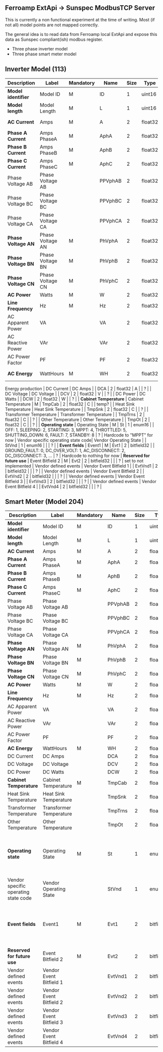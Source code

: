 ## Ferroamp ExtApi -> Sunspec ModbusTCP Server

This is currently a non functional experiment at the time of writing. Most (if not all) model points are not mapped correctly.

The general idea is to read data from Ferroamp local ExtApi and expose this data as Sunspec compliant(ish) modbus register.

* Three phase inverter model
* Three phase smart meter model

## Inverter Model (113)

| **Description** | **Label** | **Mandatory** | **Name** | **Size** | **Type**  | **Units** | **Symbols** | **ExtApi** | Comment |
|-----------------|-----------|---------------|----------|----------|-----------|-----------|-------------|------------|--|
| **Model identifier**                | Model ID                      | M             | ID         | 1        | uint16        |           |                                                                                                 | ?          |
| **Model length**                    | Model Length                  | M             | L          | 1        | uint16        |           |                                                                                                 | ?          |
| **AC Current**                      | Amps                          | M             | A          | 2        | float32       | A         |                                                                                                 | iextq?          | Sum of all phases
| **Phase A Current**                 | Amps PhaseA                   | M             | AphA       | 2        | float32       | A         |                                                                                                 | iextq?          | 
| **Phase B Current**                 | Amps PhaseB                   | M             | AphB       | 2        | float32       | A         |                                                                                                 | iextq?          |
| **Phase C Current**                 | Amps PhaseC                   | M             | AphC       | 2        | float32       | A         |                                                                                                 | iextq?          |
| Phase Voltage AB                    | Phase Voltage AB              |               | PPVphAB    | 2        | float32       | V         |                                                                                                 | ?          |
| Phase Voltage BC                    | Phase Voltage BC              |               | PPVphBC    | 2        | float32       | V         |                                                                                                 | ?          |
| Phase Voltage CA                    | Phase Voltage CA              |               | PPVphCA    | 2        | float32       | V         |                                                                                                 |           |
| **Phase Voltage AN**                | Phase Voltage AN              | M             | PhVphA     | 2        | float32       | V         |                                                                                                 | ul’?          |
| **Phase Voltage BN**                | Phase Voltage BN              | M             | PhVphB     | 2        | float32       | V         |                                                                                                 | ul’?          |
| **Phase Voltage CN**                | Phase Voltage CN              | M             | PhVphC     | 2        | float32       | V         |                                                                                                 | ?          |
| **AC Power**                        | Watts                         | M             | W          | 2        | float32       | W         |                                                                                                 | ?          |
| **Line Frequency**                  | Hz                            | M             | Hz         | 2        | float32       | Hz        |                                                                                                 | gridfreq?          |
| AC Apparent Power                   | VA                            |               | VA         | 2        | float32       | VA        |                                                                                                 | ?          |
| AC Reactive Power                   | VAr                           |               | VAr        | 2        | float32       | var       |                                                                                                 | ?          |
| AC Power Factor                     | PF                            |               | PF         | 2        | float32       | Pct       |                                                                                                 | ?          |
| **AC Energy**                       | WattHours                     | M             | WH         | 2        | float32       | Wh        |                                                                                                 | ?          | AC Lifetime
Energy
production
| DC Current                          | DC Amps                       |               | DCA        | 2        | float32       | A         |                                                                                                 | ?          |
| DC Voltage                          | DC Voltage                    |               | DCV        | 2        | float32       | V         |                                                                                                 | ?          |
| DC Power                            | DC Watts                      |               | DCW        | 2        | float32       | W         |                                                                                                 | ?          |
| **Cabinet Temperature**             | Cabinet Temperature           | M             | TmpCab     | 2        | float32       | C         |                                                                                                 | temp?          |
| Heat Sink Temperature               | Heat Sink Temperature         |               | TmpSnk     | 2        | float32       | C         |                                                                                                 | ?          |
| Transformer Temperature             | Transformer Temperature       |               | TmpTrns    | 2        | float32       | C         |                                                                                                 | ?          |
| Other Temperature                   | Other Temperature             |               | TmpOt      | 2        | float32       | C         |                                                                                                 | ?          |
| **Operating state**                 | Operating State               | M             | St         | 1        | enum16        |           | OFF: 1, SLEEPING: 2, STARTING: 3, MPPT: 4, THROTTLED: 5, SHUTTING_DOWN: 6, FAULT: 7, STANDBY: 8 | ?          | Hardcode to "MPPT" for now
| Vendor specific operating state code| Vendor Operating State        |               | StVnd      | 1        | enum16        |           |                                                                                                 | ?          |
| **Event fields**                    | Event1                        | M             | Evt1       | 2        | bitfield32    |           | GROUND_FAULT: 0, DC_OVER_VOLT: 1, AC_DISCONNECT: 2, DC_DISCONNECT: 3, ...                      | ?          | Hardcode to nothing for now
| **Reserved for future use**         | Event Bitfield 2              | M             | Evt2       | 2        | bitfield32    |           |                                                                                                 | ?          | set to not implemented
| Vendor defined events               | Vendor Event Bitfield 1       |               | EvtVnd1    | 2        | bitfield32    |           |                                                                                                 | ?          |
| Vendor defined events               | Vendor Event Bitfield 2       |               | EvtVnd2    | 2        | bitfield32    |           |                                                                                                 | ?          |
| Vendor defined events               | Vendor Event Bitfield 3       |               | EvtVnd3    | 2        | bitfield32    |           |                                                                                                 | ?          |
| Vendor defined events               | Vendor Event Bitfield 4       |               | EvtVnd4    | 2        | bitfield32    |           |                                                                                                 | ?          |

## Smart Meter (Model 204)

| **Description**                     | **Label**                     | **Mandatory** | **Name**   | **Size** | **Type**      | **Units** | **Symbols**                                                                                     | **ExtApi** |
|-------------------------------------|-------------------------------|---------------|------------|----------|---------------|-----------|-------------------------------------------------------------------------------------------------|------------|
| **Model identifier**                | Model ID                      | M             | ID         | 1        | uint16        |           |                                                                                                 | ?          |
| **Model length**                    | Model Length                  | M             | L          | 1        | uint16        |           |                                                                                                 | ?          |
| **AC Current**                      | Amps                          | M             | A          | 2        | float32       | A         |                                                                                                 | ?          |
| **Phase A Current**                 | Amps PhaseA                   | M             | AphA       | 2        | float32       | A         |                                                                                                 | ?          |
| **Phase B Current**                 | Amps PhaseB                   | M             | AphB       | 2        | float32       | A         |                                                                                                 | ?          |
| **Phase C Current**                 | Amps PhaseC                   | M             | AphC       | 2        | float32       | A         |                                                                                                 | ?          |
| Phase Voltage AB                    | Phase Voltage AB              |               | PPVphAB    | 2        | float32       | V         |                                                                                                 | ?          |
| Phase Voltage BC                    | Phase Voltage BC              |               | PPVphBC    | 2        | float32       | V         |                                                                                                 | ?          |
| Phase Voltage CA                    | Phase Voltage CA              |               | PPVphCA    | 2        | float32       | V         |                                                                                                 | ?          |
| **Phase Voltage AN**                | Phase Voltage AN              | M             | PhVphA     | 2        | float32       | V         |                                                                                                 | ?          |
| **Phase Voltage BN**                | Phase Voltage BN              | M             | PhVphB     | 2        | float32       | V         |                                                                                                 | ?          |
| **Phase Voltage CN**                | Phase Voltage CN              | M             | PhVphC     | 2        | float32       | V         |                                                                                                 | ?          |
| **AC Power**                        | Watts                         | M             | W          | 2        | float32       | W         |                                                                                                 | ?          |
| **Line Frequency**                  | Hz                            | M             | Hz         | 2        | float32       | Hz        |                                                                                                 | ?          |
| AC Apparent Power                   | VA                            |               | VA         | 2        | float32       | VA        |                                                                                                 | ?          |
| AC Reactive Power                   | VAr                           |               | VAr        | 2        | float32       | var       |                                                                                                 | ?          |
| AC Power Factor                     | PF                            |               | PF         | 2        | float32       | Pct       |                                                                                                 | ?          |
| **AC Energy**                       | WattHours                     | M             | WH         | 2        | float32       | Wh        |                                                                                                 | ?          |
| DC Current                          | DC Amps                       |               | DCA        | 2        | float32       | A         |                                                                                                 | ?          |
| DC Voltage                          | DC Voltage                    |               | DCV        | 2        | float32       | V         |                                                                                                 | ?          |
| DC Power                            | DC Watts                      |               | DCW        | 2        | float32       | W         |                                                                                                 | ?          |
| **Cabinet Temperature**             | Cabinet Temperature           | M             | TmpCab     | 2        | float32       | C         |                                                                                                 | ?          |
| Heat Sink Temperature               | Heat Sink Temperature         |               | TmpSnk     | 2        | float32       | C         |                                                                                                 | ?          |
| Transformer Temperature             | Transformer Temperature       |               | TmpTrns    | 2        | float32       | C         |                                                                                                 | ?          |
| Other Temperature                   | Other Temperature             |               | TmpOt      | 2        | float32       | C         |                                                                                                 | ?          |
| **Operating state**                 | Operating State               | M             | St         | 1        | enum16        |           | OFF: 1, SLEEPING: 2, STARTING: 3, MPPT: 4, THROTTLED: 5, SHUTTING_DOWN: 6, FAULT: 7, STANDBY: 8 | ?          |
| Vendor specific operating state code| Vendor Operating State        |               | StVnd      | 1        | enum16        |           |                                                                                                 | ?          |
| **Event fields**                    | Event1                        | M             | Evt1       | 2        | bitfield32    |           | GROUND_FAULT: 0, DC_OVER_VOLT: 1, AC_DISCONNECT: 2, DC_DISCONNECT: 3, ...                      | ?          |
| **Reserved for future use**         | Event Bitfield 2              | M             | Evt2       | 2        | bitfield32    |           |                                                                                                 | ?          |
| Vendor defined events               | Vendor Event Bitfield 1       |               | EvtVnd1    | 2        | bitfield32    |           |                                                                                                 | ?          |
| Vendor defined events               | Vendor Event Bitfield 2       |               | EvtVnd2    | 2        | bitfield32    |           |                                                                                                 | ?          |
| Vendor defined events               | Vendor Event Bitfield 3       |               | EvtVnd3    | 2        | bitfield32    |           |                                                                                                 | ?          |
| Vendor defined events               | Vendor Event Bitfield 4       |               | EvtVnd4    | 2        | bitfield32    |           |                                                                                                 | ?          |
